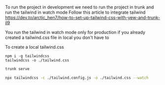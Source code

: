 To run the project in development we need to run the project in trunk and run the tailwind in watch mode
Follow this article to integrate tailwind https://dev.to/arctic_hen7/how-to-set-up-tailwind-css-with-yew-and-trunk-il9

You run the tailwind in watch mode only for production if you already created a tailwind.css file in local you don't have to

To create a local tailwind.css
```
npm i -g tailwindcss
tailwindcss -o ./tailwind.css
```



```sh
trunk serve
```

```sh
npx tailwindcss -c ./tailwind.config.js -o ./tailwind.css --watch
```
